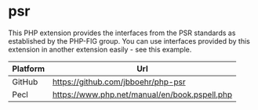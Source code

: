 # psr

This PHP extension provides the interfaces from the PSR standards as established by the PHP-FIG group. You can use interfaces provided by this extension in another extension easily - see this example.

| Platform | Url                                                              |
|----------|------------------------------------------------------------------|
| GitHub   | https://github.com/jbboehr/php-psr                               |
| Pecl     | https://www.php.net/manual/en/book.pspell.php                    |
